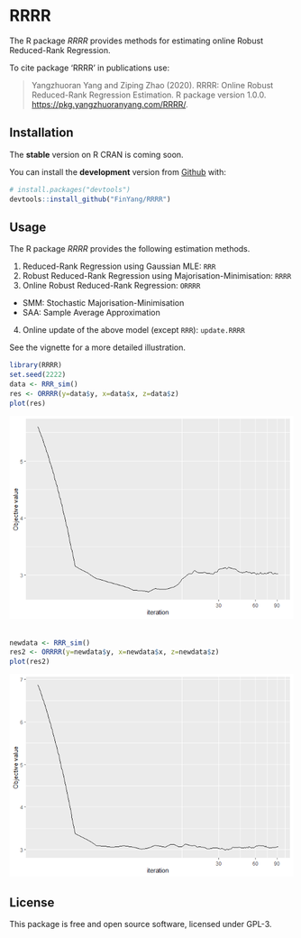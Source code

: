 
<!-- README.md is generated from README.Rmd. Please edit that file -->

# RRRR

The R package *RRRR* provides methods for estimating online Robust
Reduced-Rank Regression.

To cite package ‘RRRR’ in publications use:

> Yangzhuoran Yang and Ziping Zhao (2020). RRRR: Online Robust
> Reduced-Rank Regression Estimation. R package version 1.0.0.
> <https://pkg.yangzhuoranyang.com/RRRR/>.

## Installation

The **stable** version on R CRAN is coming soon.

You can install the **development** version from
[Github](https://github.com/FinYang/RRRR) with:

``` r
# install.packages("devtools")
devtools::install_github("FinYang/RRRR")
```

## Usage

The R package *RRRR* provides the following estimation methods.

1.  Reduced-Rank Regression using Gaussian MLE: `RRR`
2.  Robust Reduced-Rank Regression using Majorisation-Minimisation:
    `RRRR`
3.  Online Robust Reduced-Rank Regression: `ORRRR`

<!-- end list -->

  - SMM: Stochastic Majorisation-Minimisation
  - SAA: Sample Average Approximation

<!-- end list -->

4.  Online update of the above model (except `RRR`): `update.RRRR`

See the vignette for a more detailed illustration.

``` r
library(RRRR)
set.seed(2222)
data <- RRR_sim()
res <- ORRRR(y=data$y, x=data$x, z=data$z)
plot(res)
```

![](READMEfigs/unnamed-chunk-2-1.png)<!-- -->

``` r

newdata <- RRR_sim()
res2 <- ORRRR(y=newdata$y, x=newdata$x, z=newdata$z)
plot(res2)
```

![](READMEfigs/unnamed-chunk-2-2.png)<!-- -->

## License

This package is free and open source software, licensed under GPL-3.
